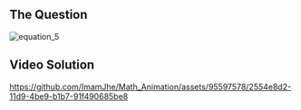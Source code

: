 ## The Question
![equation_5](https://github.com/ImamJhe/Math_Animation/assets/95597578/d53013e7-7161-4e60-a22f-c207c433e3d4)

## Video Solution
https://github.com/ImamJhe/Math_Animation/assets/95597578/2554e8d2-11d9-4be9-b1b7-91f490685be8

